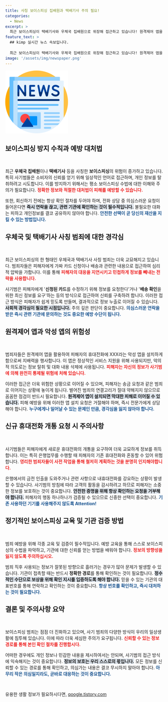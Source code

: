 ```yaml
---
title: 사칭 보이스피싱 집배원과 택배기사 주의 필요!
categories:
  - News
excerpt: >
  최근 보이스피싱이 택배기사와 우체국 집배원으로 위장해 접근하고 있습니다! 원격제어 앱을 설치하도록 유도하며 개인정보를 탈취하는 이들은 강력한 수법을 구사하고 있어 주의가 절실합니다.
feature_text: >
  ## kimp 실시간 뉴스 속보입니다.

  최근 보이스피싱이 택배기사와 우체국 집배원으로 위장해 접근하고 있습니다! 원격제어 앱을 설치하도록 유도하며 개인정보를 탈취하는 이들은 강력한 수법을 구사하고 있어 주의가 절실합니다.
image: '/assets/img/newspaper.png'
---
```


<p><img src="/assets/img/newspaper.png" alt="kimplant 속보" /></p>

<h2 data-ke-size="size26">보이스피싱 방지 수칙과 예방 대처법</h2>

<p data-ke-size="size16">&nbsp;</p>

<p>최근 <strong>우체국 집배원</strong>이나 <strong>택배기사</strong> 등을 사칭한 <strong>보이스피싱</strong>의 위험이 증가하고 있습니다. 특히 사기범들은 소비자의 신뢰를 얻기 위해 일상적인 언어로 접근하며, 개인 정보를 탈취하려고 시도합니다. 이를 방지하기 위해서는 평소 보이스피싱 수법에 대한 이해와 주의가 필요합니다. <b><span style="color: #ee2323;">정확한 정보와 적절한 대처법이 피해를 예방할 수 있습니다.</span></b> </p>

<p>또한, 회신하기 전에는 항상 확인 절차를 두어야 하며, 전화 상담 중 의심스러운 요청이 들어온다면 <b><span style="background-color: #21538527;">즉시 연락을 끊고, 관련 기관에 확인하는 것이 필수적입니다.</span></b> 불필요한 대화는 피하고 개인정보를 결코 공유하지 않아야 합니다. <b><span style="color: #1a5490;">안전한 선택이 곧 당신의 재산을 지킬 수 있는 방법입니다.</span></b></p>

<h2 data-ke-size="size26">우체국 및 택배기사 사칭 범죄에 대한 경각심</h2>

<p data-ke-size="size16">&nbsp;</p>

<p>최근 보이스피싱의 한 형태인 우체국과 택배기사 사칭 범죄는 더욱 교묘해지고 있습니다. 범죄자들은 피해자에게 가짜 카드 신청이나 배송과 관련한 내용으로 접근하여 심리적 압박을 가합니다. 이를 통해 <b><span style="color: #ee2323;">피해자의 대응을 지연시키고 민첩하게 정보를 빼내는 전략을 사용합니다.</span></b> </p>

<p>사기범은 피해자에게 '<strong>신청된 카드</strong>를 수정하기 위해 정보를 요청한다'거나 '<strong>배송 확인</strong>을 위한 최신 정보를 요구'하는 등의 방식으로 접근하여 신뢰를 구축하려 합니다. 이러한 접근 방식은 피해자가 쉽게 믿도록 만들며, 결과적으로 정보 누출로 이어질 수 있습니다. <b><span style="background-color: #21538527;">사회적 경각심이 필요한 시점입니다.</span></b> 주의 깊은 판단이 중요합니다. <b><span style="color: #1a5490;">의심스러운 연락을 받은 즉시 관련 기관에 문의하는 것도 중요한 예방 수단이 됩니다.</span></b></p>

<h2 data-ke-size="size26">원격제어 앱과 악성 앱의 위험성</h2>

<p data-ke-size="size16">&nbsp;</p>

<p>범죄자들은 원격제어 앱을 활용하여 피해자의 휴대전화에 XXX라는 악성 앱을 설치하게 함으로써 지배력을 행사합니다. 이 앱은 정상적인 서비스 지원을 위해 사용되지만, 악의적 의도로는 정보 탈취 및 대화 내용 삭제에 사용됩니다. <b><span style="color: #ee2323;">피해자는 자신의 정보가 사기범에 의해 완전히 통제될 위험에 처해 있습니다.</span></b> </p>

<p>이러한 접근은 더욱 위험한 상황으로 이어질 수 있으며, 피해자는 송금 요청과 같은 범죄로 이어지는 상황에 놓이게 됩니다. 벌어진 범죄의 연결고리가 절대 약해지지 않으므로 꼼꼼한 점검이 반드시 필요합니다. <b><span style="background-color: #21538527;">원격제어 앱이 설치되면 막대한 피해로 이어질 수 있습니다.</span></b> 피해 예방을 위해 이러한 앱 설치 요청은 거절해야 하며, 즉시 전문가에게 상담해야 합니다. <b><span style="color: #1a5490;">누구에게나 일어날 수 있는 문제인 만큼, 경각심을 잃지 않아야 합니다.</span></b></p>

<h2 data-ke-size="size26">신규 휴대전화 개통 요청 시 주의사항</h2>

<p data-ke-size="size16">&nbsp;</p>

<p>사기범들은 피해자에게 새로운 휴대전화의 개통을 요구하여 더욱 교묘하게 정보를 취득합니다. 이는 특히 은행업무를 수행할 때 피해자의 기존 휴대전화와 혼동할 수 있어 위험합니다. <b><span style="color: #ee2323;">영리한 범죄자들이 사전 작업을 통해 철저히 계획하는 것을 분명히 인지해야합니다.</span></b> </p>

<p>은행에서의 금전 인출을 도와주거나 관련 사항으로 내휴대전화를 강요하는 상황이 발생할 수 있습니다. 사기범의 방침에 따라 고객의 활동을 감시하려고 하므로 피해자는 소중한 정보를 보호하는 것이 중요합니다. <b><span style="background-color: #21538527;">안전한 증명을 위해 항상 확인하는 요청을 거부해야 합니다.</span></b> 피해자의 행동 하나하나가 검증될 수 있으므로 신중한 선택이 중요합니다. <b><span style="color: #1a5490;">기존 사용하던 기기를 사용해주지 않도록 Attention!</span></b></p>

<h2 data-ke-size="size26">정기적인 보이스피싱 교육 및 기관 검증 방법</h2>

<p data-ke-size="size16">&nbsp;</p>

<p>범죄 예방을 위해 각종 교육 및 검증이 필수적입니다. 예방 교육을 통해 스스로 보이스피싱의 수법을 파악하고, 기관에 대한 신뢰를 얻는 방법을 배워야 합니다. <b><span style="color: #ee2323;">정보의 방향성을 잃지 않도록 주의하십시오.</span></b> </p>

<p>범죄 직후 사용되는 정보가 잘못된 방향으로 흘러가는 경우가 많아 문제가 발생할 수 있습니다. 기관이 접촉할 때는 반드시 <strong>정확한 경로</strong>를 통해 확인하는 것이 필요합니다. <b><span style="background-color: #21538527;">정수적인 수단으로 보상을 위해 확인 지시를 입증하도록 해야 합니다.</span></b> 믿을 수 있는 기관의 대표번호를 통해 연락하고 확인하는 것이 중요합니다. <b><span style="color: #1a5490;">항상 번호를 확인하고, 즉시 대처하는 것이 필요합니다.</span></b></p>

<h2 data-ke-size="size26">결론 및 주의사항 요약</h2>

<p data-ke-size="size16">&nbsp;</p>

<p>보이스피싱 범죄는 점점 더 진화하고 있으며, 사기 범죄의 다양한 방식이 우리의 일상생활에 침투해 있습니다. 이에 따라 더욱 세심한 주의가 요구됩니다. <b><span style="color: #ee2323;">신뢰할 수 있는 정보 경로를 통해 본인 확인 절차를 진행합시다.</span></b> </p>

<p>어떠한 경우에도 개인 정보나 민감한 내용을 제시하여서는 안되며, 사기범의 접근 방식에 익숙해지는 것이 중요합니다. <b><span style="background-color: #21538527;">정보의 보호는 우리 스스로의 몫입니다.</span></b> 모든 정보를 신뢰할 수 있는 경로를 통해 확인하고, 의심가는 내용은 결코 무시하지 말아야 합니다. <b><span style="color: #1a5490;">아무리 작은 의심일지라도, 곧바로 대응하는 것이 중요합니다.</span></b></p>

<p data-ke-size="size16">&nbsp;</p>
유용한 생활 정보가 필요하시다면, <a href="https://qoogle.tistory.com" rel="dofollow">qoogle.tistory.com</a>


